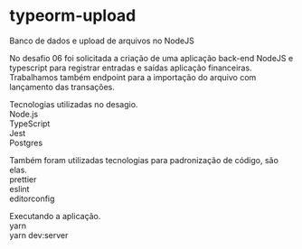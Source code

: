 # typeorm-upload
Banco de dados e upload de arquivos no NodeJS

No desafio 06 foi solicitada a criação de uma aplicação back-end NodeJS e typescript para registrar entradas e saídas aplicação financeiras.
Trabalhamos também endpoint para a importação do arquivo com lançamento das transações.

Tecnologias utilizadas no desagio. <br>
Node.js <br>
TypeScript <br>
Jest <br>
Postgres <br>

Também foram utilizadas tecnologias para padronização de código, são elas. <br>
prettier <br>
eslint <br>
editorconfig <br>

Executando a aplicação. <br>
yarn <br>
yarn dev:server <br>

